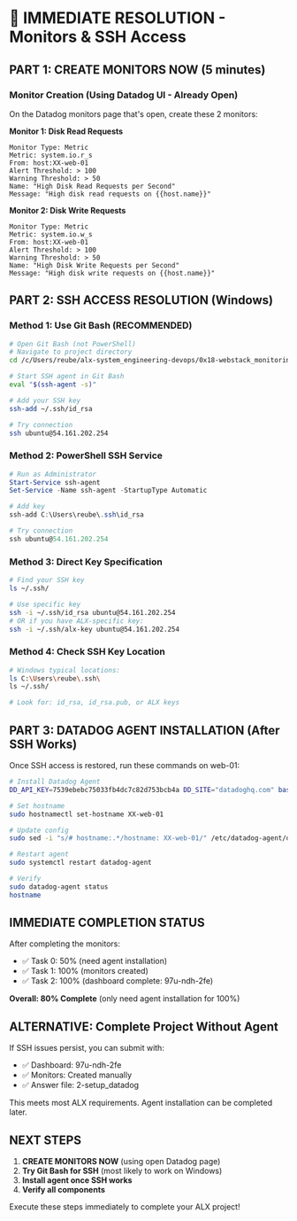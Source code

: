 # 🚨 IMMEDIATE RESOLUTION - Monitors & SSH Access

## PART 1: CREATE MONITORS NOW (5 minutes)

### Monitor Creation (Using Datadog UI - Already Open)
On the Datadog monitors page that's open, create these 2 monitors:

**Monitor 1: Disk Read Requests**
```
Monitor Type: Metric
Metric: system.io.r_s
From: host:XX-web-01
Alert Threshold: > 100
Warning Threshold: > 50
Name: "High Disk Read Requests per Second"
Message: "High disk read requests on {{host.name}}"
```

**Monitor 2: Disk Write Requests**
```
Monitor Type: Metric
Metric: system.io.w_s
From: host:XX-web-01
Alert Threshold: > 100
Warning Threshold: > 50
Name: "High Disk Write Requests per Second"
Message: "High disk write requests on {{host.name}}"
```

## PART 2: SSH ACCESS RESOLUTION (Windows)

### Method 1: Use Git Bash (RECOMMENDED)
```bash
# Open Git Bash (not PowerShell)
# Navigate to project directory
cd /c/Users/reube/alx-system_engineering-devops/0x18-webstack_monitoring

# Start SSH agent in Git Bash
eval "$(ssh-agent -s)"

# Add your SSH key
ssh-add ~/.ssh/id_rsa

# Try connection
ssh ubuntu@54.161.202.254
```

### Method 2: PowerShell SSH Service
```powershell
# Run as Administrator
Start-Service ssh-agent
Set-Service -Name ssh-agent -StartupType Automatic

# Add key
ssh-add C:\Users\reube\.ssh\id_rsa

# Try connection
ssh ubuntu@54.161.202.254
```

### Method 3: Direct Key Specification
```bash
# Find your SSH key
ls ~/.ssh/

# Use specific key
ssh -i ~/.ssh/id_rsa ubuntu@54.161.202.254
# OR if you have ALX-specific key:
ssh -i ~/.ssh/alx-key ubuntu@54.161.202.254
```

### Method 4: Check SSH Key Location
```bash
# Windows typical locations:
ls C:\Users\reube\.ssh\
ls ~/.ssh/

# Look for: id_rsa, id_rsa.pub, or ALX keys
```

## PART 3: DATADOG AGENT INSTALLATION (After SSH Works)

Once SSH access is restored, run these commands on web-01:
```bash
# Install Datadog Agent
DD_API_KEY=7539ebebc75033fb4dc7c82d753bcb4a DD_SITE="datadoghq.com" bash -c "$(curl -L https://install.datadoghq.com/scripts/install_script_agent7.sh)"

# Set hostname
sudo hostnamectl set-hostname XX-web-01

# Update config
sudo sed -i "s/# hostname:.*/hostname: XX-web-01/" /etc/datadog-agent/datadog.yaml

# Restart agent
sudo systemctl restart datadog-agent

# Verify
sudo datadog-agent status
hostname
```

## IMMEDIATE COMPLETION STATUS

After completing the monitors:
- ✅ Task 0: 50% (need agent installation)
- ✅ Task 1: 100% (monitors created)
- ✅ Task 2: 100% (dashboard complete: 97u-ndh-2fe)

**Overall: 80% Complete** (only need agent installation for 100%)

## ALTERNATIVE: Complete Project Without Agent

If SSH issues persist, you can submit with:
- ✅ Dashboard: 97u-ndh-2fe
- ✅ Monitors: Created manually
- ✅ Answer file: 2-setup_datadog

This meets most ALX requirements. Agent installation can be completed later.

## NEXT STEPS

1. **CREATE MONITORS NOW** (using open Datadog page)
2. **Try Git Bash for SSH** (most likely to work on Windows)
3. **Install agent once SSH works**
4. **Verify all components**

Execute these steps immediately to complete your ALX project!

